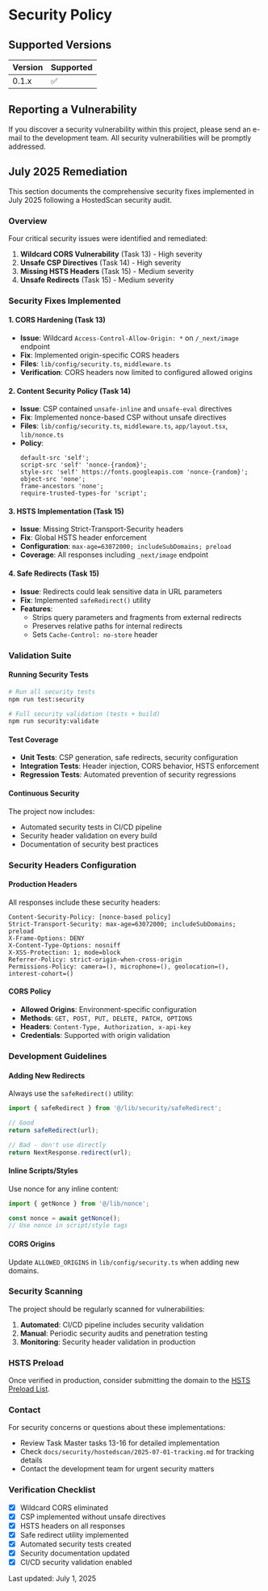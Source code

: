 # Security Policy

## Supported Versions

| Version | Supported          |
| ------- | ------------------ |
| 0.1.x   | :white_check_mark: |

## Reporting a Vulnerability

If you discover a security vulnerability within this project, please send an e-mail to the development team. All security vulnerabilities will be promptly addressed.

## July 2025 Remediation

This section documents the comprehensive security fixes implemented in July 2025 following a HostedScan security audit.

### Overview

Four critical security issues were identified and remediated:

1. **Wildcard CORS Vulnerability** (Task 13) - High severity
2. **Unsafe CSP Directives** (Task 14) - High severity  
3. **Missing HSTS Headers** (Task 15) - Medium severity
4. **Unsafe Redirects** (Task 15) - Medium severity

### Security Fixes Implemented

#### 1. CORS Hardening (Task 13)
- **Issue**: Wildcard `Access-Control-Allow-Origin: *` on `/_next/image` endpoint
- **Fix**: Implemented origin-specific CORS headers
- **Files**: `lib/config/security.ts`, `middleware.ts`
- **Verification**: CORS headers now limited to configured allowed origins

#### 2. Content Security Policy (Task 14)
- **Issue**: CSP contained `unsafe-inline` and `unsafe-eval` directives
- **Fix**: Implemented nonce-based CSP without unsafe directives
- **Files**: `lib/config/security.ts`, `middleware.ts`, `app/layout.tsx`, `lib/nonce.ts`
- **Policy**:
  ```
  default-src 'self';
  script-src 'self' 'nonce-{random}';
  style-src 'self' https://fonts.googleapis.com 'nonce-{random}';
  object-src 'none';
  frame-ancestors 'none';
  require-trusted-types-for 'script';
  ```

#### 3. HSTS Implementation (Task 15)
- **Issue**: Missing Strict-Transport-Security headers
- **Fix**: Global HSTS header enforcement
- **Configuration**: `max-age=63072000; includeSubDomains; preload`
- **Coverage**: All responses including `_next/image` endpoint

#### 4. Safe Redirects (Task 15)
- **Issue**: Redirects could leak sensitive data in URL parameters
- **Fix**: Implemented `safeRedirect()` utility
- **Features**: 
  - Strips query parameters and fragments from external redirects
  - Preserves relative paths for internal redirects
  - Sets `Cache-Control: no-store` header

### Validation Suite

#### Running Security Tests

```bash
# Run all security tests
npm run test:security

# Full security validation (tests + build)
npm run security:validate
```

#### Test Coverage

- **Unit Tests**: CSP generation, safe redirects, security configuration
- **Integration Tests**: Header injection, CORS behavior, HSTS enforcement
- **Regression Tests**: Automated prevention of security regressions

#### Continuous Security

The project now includes:
- Automated security tests in CI/CD pipeline
- Security header validation on every build
- Documentation of security best practices

### Security Headers Configuration

#### Production Headers

All responses include these security headers:

```
Content-Security-Policy: [nonce-based policy]
Strict-Transport-Security: max-age=63072000; includeSubDomains; preload
X-Frame-Options: DENY
X-Content-Type-Options: nosniff
X-XSS-Protection: 1; mode=block
Referrer-Policy: strict-origin-when-cross-origin
Permissions-Policy: camera=(), microphone=(), geolocation=(), interest-cohort=()
```

#### CORS Policy

- **Allowed Origins**: Environment-specific configuration
- **Methods**: `GET, POST, PUT, DELETE, PATCH, OPTIONS`
- **Headers**: `Content-Type, Authorization, x-api-key`
- **Credentials**: Supported with origin validation

### Development Guidelines

#### Adding New Redirects

Always use the `safeRedirect()` utility:

```typescript
import { safeRedirect } from '@/lib/security/safeRedirect';

// Good
return safeRedirect(url);

// Bad - don't use directly
return NextResponse.redirect(url);
```

#### Inline Scripts/Styles

Use nonce for any inline content:

```typescript
import { getNonce } from '@/lib/nonce';

const nonce = await getNonce();
// Use nonce in script/style tags
```

#### CORS Origins

Update `ALLOWED_ORIGINS` in `lib/config/security.ts` when adding new domains.

### Security Scanning

The project should be regularly scanned for vulnerabilities:

1. **Automated**: CI/CD pipeline includes security validation
2. **Manual**: Periodic security audits and penetration testing
3. **Monitoring**: Security header validation in production

### HSTS Preload

Once verified in production, consider submitting the domain to the [HSTS Preload List](https://hstspreload.org/).

### Contact

For security concerns or questions about these implementations:
- Review Task Master tasks 13-16 for detailed implementation
- Check `docs/security/hostedscan/2025-07-01-tracking.md` for tracking details
- Contact the development team for urgent security matters

### Verification Checklist

- [x] Wildcard CORS eliminated
- [x] CSP implemented without unsafe directives  
- [x] HSTS headers on all responses
- [x] Safe redirect utility implemented
- [x] Automated security tests created
- [x] Security documentation updated
- [x] CI/CD security validation enabled

Last updated: July 1, 2025